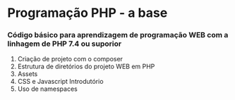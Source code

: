 # Programação PHP - a base
### Código básico para aprendizagem de programação WEB com a linhagem de PHP 7.4 ou suporior

1. Criação de projeto com o composer
2.  Estrutura de diretórios do projeto WEB em PHP
3. Assets
4. CSS e Javascript Introdutório
5. Uso de namespaces
